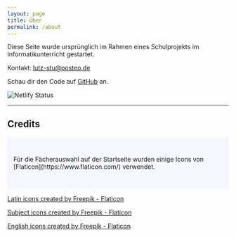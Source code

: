 ```yaml
---
layout: page
title: Über
permalink: /about
---
```


Diese Seite wurde ursprünglich im Rahmen eines Schulprojekts im Informatikunterricht gestartet.

Kontakt: <lutz-stu@posteo.de>

Schau dir den Code auf [GitHub](https://github.com/lutz-stu/school-blog) an.

<a href="https://app.netlify.com/projects/lutz-schule/deploys" style="
    display: inline-block !important;
    margin: 0 !important;
    text-align: left !important;
    float: none !important;
    text-decoration: none !important;">
  <img src="https://api.netlify.com/api/v1/badges/52010998-7373-4122-a195-44511c70a8c2/deploy-status" alt="Netlify Status" />
</a>

---

## Credits

<p style="padding: 3em 1em; background: #f5f7ff; border-radius: 4px;">
    Für die Fächerauswahl auf der Startseite wurden einige Icons von [Flaticon](https://www.flaticon.com/) verwendet.
</p>

<a href="https://www.flaticon.com/free-icons/latin" title="latin icons">Latin icons created by Freepik - Flaticon</a>

<a href="https://www.flaticon.com/free-icons/subject" title="subject icons">Subject icons created by Freepik - Flaticon</a>

<a href="https://www.flaticon.com/free-icons/english" title="english icons">English icons created by Freepik - Flaticon</a>